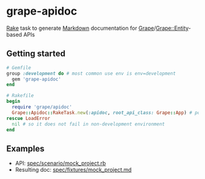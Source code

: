 # grape-apidoc

[Rake](https://github.com/ruby/rake) task to generate [Markdown](https://en.wikipedia.org/wiki/Markdown) documentation for [Grape](https://github.com/ruby-grape/grape)/[Grape::Entity](https://github.com/ruby-grape/grape-entity)-based APIs

## Getting started

```ruby
# Gemfile
group :development do # most common use env is env=development
  gem 'grape-apidoc'
end
```

```ruby
# Rakefile
begin
  require 'grape/apidoc'
  Grape::Apidoc::RakeTask.new(:apidoc, root_api_class: Grape::App) # point it to the top-level API class
rescue LoadError
  nil # so it does not fail in non-development environment
end
```

## Examples

- API: [spec/scenario/mock_project.rb](spec/scenario/mock_project.rb)
- Resulting doc: [spec/fixtures/mock_project.md](spec/fixtures/mock_project.md)
